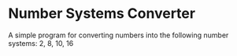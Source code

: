 # Number Systems Converter
A simple program for converting numbers into the following number systems: 2, 8, 10, 16
